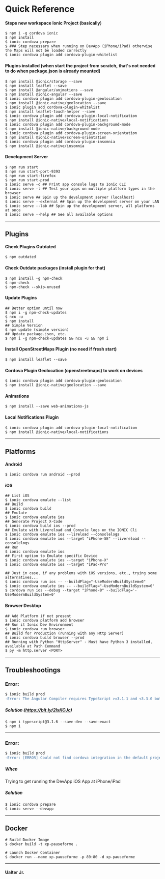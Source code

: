 # Quick Reference
#### Steps new workspace Ionic Project (basically)
```shell
$ npm i -g cordova ionic
$ npm install
$ ionic cordova prepare
$ ### Step necessary when running on DevApp (iPhone/iPad) otherwise the Maps will not be loaded correctly
$ ionic cordova plugin add cordova-plugin-whitelist 
```
#### Plugins installed (when start the project from scratch, that's not needed to do when package.json is already mounted)
```shell
$ npm install @ionic/storage --save
$ npm install leaflet --save   
$ npm install @angular/animations --save
$ npm install @ionic-angular --save
$ ionic cordova plugin add cordova-plugin-geolocation
$ npm install @ionic-native/geolocation --save
$ ionic plugin add cordova-plugin-whitelist
$ npm install leaflet-touch-helper --save
$ ionic cordova plugin add cordova-plugin-local-notification
$ npm install @ionic-native/local-notifications
$ ionic cordova plugin add cordova-plugin-background-mode
$ npm install @ionic-native/background-mode
$ ionic cordova plugin add cordova-plugin-screen-orientation
$ npm install @ionic-native/screen-orientation
$ ionic cordova plugin add cordova-plugin-insomnia
$ npm install @ionic-native/insomnia
```
#### Development Server
```shell
$ npm run start
$ npm run start-port-9393
$ npm run start-firefox
$ npm run start-prod
$ ionic serve -c ## Print app console logs to Ionic CLI
$ ionic serve -l ## Test your apps on multiple platform types in the browser
$ ionic serve ## Spin up the development server (localhost)
$ ionic serve --external ## Spin up the development server on your LAN
$ ionic serve --lab ## Spin up the development server, all platforms at once
$ ionic serve --help ## See all available options
```
---
## Plugins
#### Check Plugins Outdated
```shell
$ npm outdated
```
#### Check Outdate packages (install plugin for that)
```shell
$ npm install -g npm-check
$ npm-check
$ npm-check --skip-unused
```
#### Update Plugins
```shell
## Better option until now
$ npm i -g npm-check-updates
$ ncu -u
$ npm install
## Simple Version
$ npm update (simple version)
## Update package.json, etc.
$ npm i -g npm-check-updates && ncu -u && npm i
```

#### Install OpenStreetMaps Plugin (no need if fresh start)
```shell
$ npm install leaflet --save
```
#### Cordova Plugin Geolocation (openstreetmaps) to work on devices
```shell
$ ionic cordova plugin add cordova-plugin-geolocation
$ npm install @ionic-native/geolocation --save
```
#### Animations
```shell
$ npm install --save web-animations-js
```
#### Local Notifications Plugin
```shell
$ ionic cordova plugin add cordova-plugin-local-notification
$ npm install @ionic-native/local-notifications
```
---
## Platforms
#### Android
```shell
$ ionic cordova run android --prod
```
#### iOS
```shell
## List iOS 
$ ionic cordova emulate --list
## Build
$ ionic cordova build
## Emulate
$ ionic cordova emulate ios
## Generate Project X-Code
$ ionic cordova build ios --prod
## Emulate with Livereload and Console logs on the IONIC Cli
$ ionic cordova emulate ios --lireload --consolelogs
$ ionic cordova emulate ios --target "iPhone-SE" --livereload --consolelogs
## Run
$ ionic cordova emulate ios
## First option to Emulate specific Device
$ ionic cordova emulate ios --target "iPhone-X"
$ ionic cordova emulate ios --target "iPad-Pro"

## Just in case, if any problems with iOS versions, etc., trying some alternatives...
$ ionic cordova run ios -- --buildFlag="-UseModernBuildSystem=0"
$ ionic cordova emulate ios -- --buildFlag="-UseModernBuildSystem=0"
$ cordova run ios --debug --target "iPhone-8" --buildFlag='-UseModernBuildSystem=0'
```
#### Browser Desktop
```shell
## Add Platform if not present
$ ionic cordova platform add browser
## Run it Ionic Dev Environment
$ ionic cordova run browser
## Build for Production (running with any Http Server)
$ ionic cordova build browser --prod
## Running with Python "HttpServer" - Must have Python 3 installed, available at Path Command
$ py -m http.server <PORT>
```
---
## Troubleshootings

### Error:
```diff
$ ionic build prod
-Error: The Angular Compiler requires TypeScript >=3.1.1 and <3.3.0 but 2.6.2 was found instead. 
```
##### Solution (https://bit.ly/2IxKCJc)
```shell
$ npm i typescript@3.1.6 --save-dev --save-exact
$ npm i
```
---
### Error:
```diff
$ ionic build prod
-Error: [ERROR] Could not find cordova integration in the default project
```
##### When
Trying to get running the DevApp iOS App at iPhone/iPad
##### Solution
```shell
$ ionic cordova prepare
$ ionic serve --devapp
```

------



## Docker

```shell
# Build Docker Image
$ docker build -t xp-pauseforme .

# Launch Docker Container
$ docker run --name xp-pauseforme -p 80:80 -d xp-pauseforme
```





---
#### Ualter Jr.
